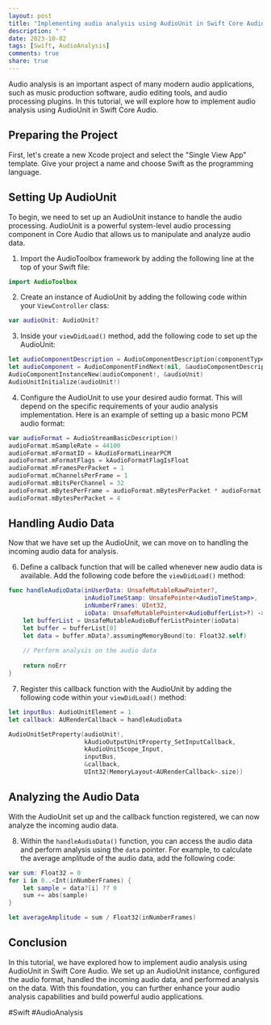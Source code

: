 ```yaml
---
layout: post
title: "Implementing audio analysis using AudioUnit in Swift Core Audio"
description: " "
date: 2023-10-02
tags: [Swift, AudioAnalysis]
comments: true
share: true
---
```


Audio analysis is an important aspect of many modern audio applications, such as music production software, audio editing tools, and audio processing plugins. In this tutorial, we will explore how to implement audio analysis using AudioUnit in Swift Core Audio.

## Preparing the Project

First, let's create a new Xcode project and select the "Single View App" template. Give your project a name and choose Swift as the programming language.

## Setting Up AudioUnit

To begin, we need to set up an AudioUnit instance to handle the audio processing. AudioUnit is a powerful system-level audio processing component in Core Audio that allows us to manipulate and analyze audio data.

1. Import the AudioToolbox framework by adding the following line at the top of your Swift file:

```swift
import AudioToolbox
```

2. Create an instance of AudioUnit by adding the following code within your `ViewController` class:

```swift
var audioUnit: AudioUnit?
```

3. Inside your `viewDidLoad()` method, add the following code to set up the AudioUnit:

```swift
let audioComponentDescription = AudioComponentDescription(componentType: kAudioUnitType_Output, componentSubType: kAudioUnitSubType_RemoteIO, componentManufacturer: kAudioUnitManufacturer_Apple, componentFlags: 0, componentFlagsMask: 0)
let audioComponent = AudioComponentFindNext(nil, &audioComponentDescription)
AudioComponentInstanceNew(audioComponent!, &audioUnit)
AudioUnitInitialize(audioUnit!)
```

4. Configure the AudioUnit to use your desired audio format. This will depend on the specific requirements of your audio analysis implementation. Here is an example of setting up a basic mono PCM audio format:

```swift
var audioFormat = AudioStreamBasicDescription()
audioFormat.mSampleRate = 44100
audioFormat.mFormatID = kAudioFormatLinearPCM
audioFormat.mFormatFlags = kAudioFormatFlagIsFloat
audioFormat.mFramesPerPacket = 1
audioFormat.mChannelsPerFrame = 1
audioFormat.mBitsPerChannel = 32
audioFormat.mBytesPerFrame = audioFormat.mBytesPerPacket * audioFormat.mFramesPerPacket
audioFormat.mBytesPerPacket = 4
```

## Handling Audio Data

Now that we have set up the AudioUnit, we can move on to handling the incoming audio data for analysis.

6. Define a callback function that will be called whenever new audio data is available. Add the following code before the `viewDidLoad()` method:

```swift
func handleAudioData(inUserData: UnsafeMutableRawPointer?,
                     inAudioTimeStamp: UnsafePointer<AudioTimeStamp>,
                     inNumberFrames: UInt32,
                     ioData: UnsafeMutablePointer<AudioBufferList>?) -> OSStatus {
    let bufferList = UnsafeMutableAudioBufferListPointer(ioData)
    let buffer = bufferList[0]
    let data = buffer.mData?.assumingMemoryBound(to: Float32.self)
    
    // Perform analysis on the audio data
    
    return noErr
}
```

7. Register this callback function with the AudioUnit by adding the following code within your `viewDidLoad()` method:

```swift
let inputBus: AudioUnitElement = 1
let callback: AURenderCallback = handleAudioData

AudioUnitSetProperty(audioUnit!,
                     kAudioOutputUnitProperty_SetInputCallback,
                     kAudioUnitScope_Input,
                     inputBus,
                     &callback,
                     UInt32(MemoryLayout<AURenderCallback>.size))
```

## Analyzing the Audio Data

With the AudioUnit set up and the callback function registered, we can now analyze the incoming audio data.

8. Within the `handleAudioData()` function, you can access the audio data and perform analysis using the `data` pointer. For example, to calculate the average amplitude of the audio data, add the following code:

```swift
var sum: Float32 = 0
for i in 0..<Int(inNumberFrames) {
    let sample = data?[i] ?? 0
    sum += abs(sample)
}

let averageAmplitude = sum / Float32(inNumberFrames)
```

## Conclusion

In this tutorial, we have explored how to implement audio analysis using AudioUnit in Swift Core Audio. We set up an AudioUnit instance, configured the audio format, handled the incoming audio data, and performed analysis on the data. With this foundation, you can further enhance your audio analysis capabilities and build powerful audio applications.

#Swift #AudioAnalysis